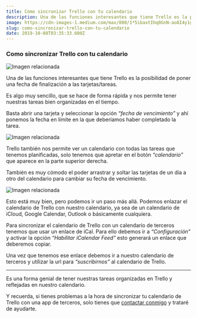 ```yaml
---
title: Como sincronizar Trello con tu calendario
description: Una de las funciones interesantes que tiene Trello es la posibilidad de poner una fecha de finalización a las tarjetas/tareas.
image: https://cdn-images-1.medium.com/max/800/1*5ibaxtIhq0GnN-ao8I4y1g.jpeg
slug: como-sincronizar-trello-con-tu-calendario
date: 2019-10-08T03:35:33.600Z
---
```


### Como sincronizar Trello con tu calendario

![Imagen relacionada](https://cdn-images-1.medium.com/max/800/1*5ibaxtIhq0GnN-ao8I4y1g.jpeg)

Una de las funciones interesantes que tiene Trello es la posibilidad de poner una fecha de finalización a las tarjetas/tareas.

Es algo muy sencillo, que se hace de forma rápida y nos permite tener nuestras tareas bien organizadas en el tiempo.

Basta abrir una tarjeta y seleccionar la opción *“fecha de vencimiento”* y ahí ponemos la fecha en límite en la que deberíamos haber completado la tarea.

![Imagen relacionada](https://cdn-images-1.medium.com/max/800/1*6s9Qvwd4qzlzH6SOlQw6KQ.jpeg)

Trello también nos permite ver un calendario con todas las tareas que tenemos planificadas, solo tenemos que apretar en el botón *“calendario”* que aparece en la parte superior derecha.

También es muy cómodo el poder arrastrar y soltar las tarjetas de un día a otro del calendario para cambiar su fecha de vencimiento.

![Imagen relacionada](https://cdn-images-1.medium.com/max/800/1*0iPM5UquldZiBZqjaV_EFg.jpeg)

Esto está muy bien, pero podemos ir un paso más allá. Podemos enlazar el calendario de Trello con nuestro calendario, ya sea de un calendario de iCloud, Google Calendar, Outlook o básicamente cualquiera.

Para sincronizar el calendario de Trello con un calendario de terceros tenemos que usar un enlace de iCal. Para ello debemos ir a *“Configuración”* y activar la opción *“Habilitar iCalendar Feed”* esto generará un enlace que deberemos copiar.

Una vez que tenemos ese enlace debemos ir a nuestro calendario de terceros y utilizar la url para *“suscribirnos”* al calendario de Trello.

---

Es una forma genial de tener nuestras tareas organizadas en Trello y reflejadas en nuestro calendario.

Y recuerda, si tienes problemas a la hora de sincronizar tu calendario de Trello con una app de terceros, solo tienes que [contactar conmigo](https://ajra.es/contactar) y trataré de ayudarte.
